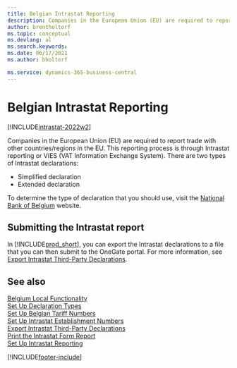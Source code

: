 ```yaml
---
title: Belgian Intrastat Reporting
description: Companies in the European Union (EU) are required to report trade with other countries/regions in the EU through Intrastat reporting or VAT Information Exchange System.
author: brentholtorf
ms.topic: conceptual
ms.devlang: al
ms.search.keywords:
ms.date: 06/17/2021
ms.author: bholtorf

ms.service: dynamics-365-business-central
---
```

# Belgian Intrastat Reporting

[!INCLUDE[intrastat-2022w2](../../includes/intrastat-2022w2.md)]

Companies in the European Union (EU) are required to report trade with other countries/regions in the EU. This reporting process is through Intrastat reporting or VIES (VAT Information Exchange System). There are two types of Intrastat declarations:  

- Simplified declaration  
- Extended declaration  

To determine the type of declaration that you should use, visit the [National Bank of Belgium](https://aka.ms/BelgianNationalBank) website.  

## Submitting the Intrastat report

In [!INCLUDE[prod_short](../../includes/prod_short.md)], you can export the Intrastat declarations to a file that you can then submit to the OneGate portal. For more information, see [Export Intrastat Third-Party Declarations](how-to-export-intrastat-third-party-declararations.md).  

## See also

[Belgium Local Functionality](belgium-local-functionality.md)  
[Set Up Declaration Types](how-to-set-up-declaration-types.md)  
[Set Up Belgian Tariff Numbers](how-to-set-up-belgian-tariff-numbers.md)  
[Set Up Intrastat Establishment Numbers](how-to-set-up-intrastat-establishment-numbers.md)  
[Export Intrastat Third-Party Declarations](how-to-export-intrastat-third-party-declararations.md)  
[Print the Intrastat Form Report](how-to-print-the-intrastat-form-report.md)  
[Set Up Intrastat Reporting](../../finance-how-setup-report-intrastat.md)  

[!INCLUDE[footer-include](../../includes/footer-banner.md)]
